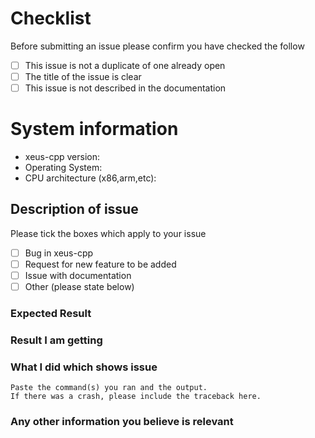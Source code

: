 # Checklist
Before submitting an issue please confirm you have checked the follow
- [ ] This issue is not a duplicate of one already open
- [ ] The title of the issue is clear
- [ ] This issue is not described in the documentation

# System information
* xeus-cpp version:
* Operating System:
* CPU architecture (x86,arm,etc):

## Description of issue
Please tick the boxes which apply to your issue
- [ ] Bug in xeus-cpp
- [ ] Request for new feature to be added
- [ ] Issue with documentation
- [ ] Other (please state below)

### Expected Result

### Result I am getting

### What I did which shows issue

```
Paste the command(s) you ran and the output.
If there was a crash, please include the traceback here.
```

### Any other information you believe is relevant
